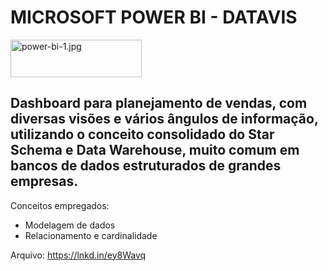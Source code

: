 <h1> MICROSOFT POWER BI - DATAVIS</H1>

<img src="https://www.imagemhost.com.br/images/2020/09/23/power-bi-1.jpg" alt="power-bi-1.jpg" border="0" height="60" width="210"/>

<H2>Dashboard para planejamento de vendas, com diversas visões e vários ângulos de informação, utilizando o conceito consolidado do Star Schema e Data Warehouse, muito comum em bancos de dados estruturados de grandes empresas.</H2>


Conceitos empregados:
<ul>
<li>Modelagem de dados</li>
  <li>Relacionamento e cardinalidade</li>
</ul>

Arquivo:
https://lnkd.in/ey8Wavq
